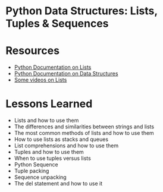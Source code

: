 # Python Data Structures: Lists, Tuples & Sequences
# Resources
* [Python Documentation on Lists](https://docs.python.org/3/tutorial/introduction.html#lists)
* [Python Documentation on Data Structures](https://docs.python.org/3/tutorial/datastructures.html)
* [Some videos on Lists](https://www.youtube.com/watch?v=A1HUzrvS-Pw)
# Lessons Learned
* Lists and how to use them
* The differences and similarities between strings and lists
* The most common methods of lists and how to use them
* How to use lists as stacks and queues
* List comprehensions and how to use them
* Tuples and how to use them
* When to use tuples versus lists
* Python Sequence
* Tuple packing
* Sequence unpacking
* The del statement and how to use it
